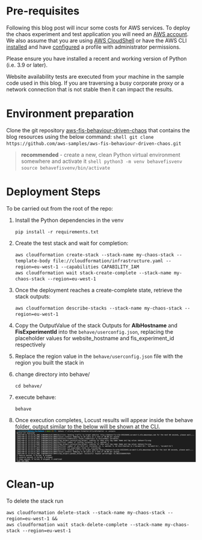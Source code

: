 # Pre-requisites
Following this blog post will incur some costs for AWS services. To deploy the chaos experiment and test application you will need an [AWS account](https://aws.amazon.com/premiumsupport/knowledge-center/create-and-activate-aws-account/). We also assume that you are using [AWS CloudShell](https://console.aws.amazon.com/cloudshell/home) or have the AWS CLI [installed](https://docs.aws.amazon.com/cli/latest/userguide/getting-started-install.html) and have [configured](https://docs.aws.amazon.com/cli/latest/userguide/cli-configure-quickstart.html) a profile with administrator permissions.

Please ensure you have installed a recent and working version of Python (i.e. 3.9 or later).

Website availability tests are executed from your machine in the sample code used in this blog. If you are traversing a busy corporate proxy or a network connection that is not stable then it can impact the results.

# Environment preparation

Clone the git repository [aws-fis-behaviour-driven-chaos](https://github.com/aws-samples/aws-fis-behaviour-driven-chaos) that contains the blog resources using the below command:
    ```shell
    git clone https://github.com/aws-samples/aws-fis-behaviour-driven-chaos.git
    ```
> **recommended** - create a new, clean Python virtual environment somewhere and activate it
    ```shell
    python3 -m venv behavefisvenv
    source behavefisvenv/bin/activate
    ```

# Deployment Steps

To be carried out from the root of the repo:

1. Install the Python dependencies in the venv
    ```shell
    pip install -r requirements.txt
    ```
2. Create the test stack and wait for completion:
    ```shell
    aws cloudformation create-stack --stack-name my-chaos-stack --template-body file://cloudformation/infrastructure.yaml --region=eu-west-1 --capabilities CAPABILITY_IAM
    aws cloudformation wait stack-create-complete --stack-name my-chaos-stack --region=eu-west-1
    ```

3. Once the deployment reaches a create-complete state, retrieve the stack outputs: 

    ```shell
    aws cloudformation describe-stacks --stack-name my-chaos-stack --region=eu-west-1
    ```

4. Copy the OutputValue of the stack Outputs for **AlbHostname** and **FisExperimentId** into the ```behave/userconfig.json```, replacing the placeholder values for website_hostname and fis_experiment_id respectively

5.  Replace the region value in the ```behave/userconfig.json``` file with the region you built the stack in
6.  change directory into behave/
    ```shell
    cd behave/
    ```
7. execute behave:
    ```shell
    behave
    ```
8. Once execution completes, Locust results will appear inside the behave folder, output similar to the below will be shown at the CLI. ![behave](behave_output.png "Behave Output")

# Clean-up
To delete the stack run
```shell
aws cloudformation delete-stack --stack-name my-chaos-stack --region=eu-west-1 &&
aws cloudformation wait stack-delete-complete --stack-name my-chaos-stack --region=eu-west-1
```